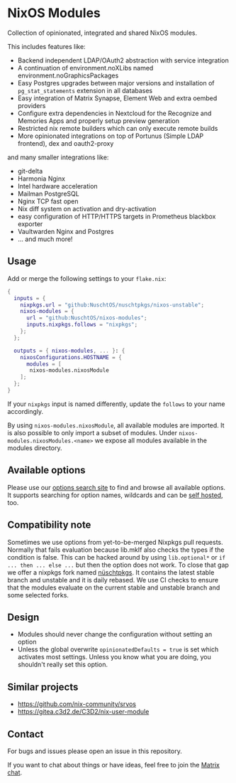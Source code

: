 # NixOS Modules

Collection of opinionated, integrated and shared NixOS modules.

This includes features like:
- Backend independent LDAP/OAuth2 abstraction with service integration
- A continuation of environment.noXLibs named environment.noGraphicsPackages
- Easy Postgres upgrades between major versions and installation of `pg_stat_statements` extension in all databases
- Easy integration of Matrix Synapse, Element Web and extra oembed providers
- Configure extra dependencies in Nextcloud for the Recognize and Memories Apps and properly setup preview generation
- Restricted nix remote builders which can only execute remote builds
- More opinionated integrations on top of Portunus (Simple LDAP frontend), dex and oauth2-proxy

and many smaller integrations like:

- git-delta
- Harmonia Nginx
- Intel hardware acceleration
- Mailman PostgreSQL
- Nginx TCP fast open
- Nix diff system on activation and dry-activation
- easy configuration of HTTP/HTTPS targets in Prometheus blackbox exporter
- Vaultwarden Nginx and Postgres
- ... and much more!

## Usage

Add or merge the following settings to your `flake.nix`:

```nix
{
  inputs = {
    nixpkgs.url = "github:NuschtOS/nuschtpkgs/nixos-unstable";
    nixos-modules = {
      url = "github:NuschtOS/nixos-modules";
      inputs.nixpkgs.follows = "nixpkgs";
    };
  };

  outputs = { nixos-modules, ... }: {
    nixosConfigurations.HOSTNAME = {
      modules = [
       nixos-modules.nixosModule
    ];
  };
}
```

If your `nixpkgs` input is named differently, update the `follows` to your name accordingly.

By using `nixos-modules.nixosModule`, all available modules are imported.
It is also possible to only import a subset of modules.
Under `nixos-modules.nixosModules.<name>` we expose all modules available in the modules directory.

## Available options

Please use our [options search site](https://search.xn--nschtos-n2a.de/?scope=NixOS%20Modules) to find and browse all available options. It supports searching for option names, wildcards and can be [self hosted](https://github.com/NuschtOS/search), too.

## Compatibility note

Sometimes we use options from yet-to-be-merged Nixpkgs pull requests.
Normally that fails evaluation because lib.mkIf also checks the types if the condition is false.
This can be hacked around by using `lib.optional*` or `if ... then ... else ...` but then the option does not work.
To close that gap we offer a nixpkgs fork named [nüschtpkgs](https://github.com/NuschtOS/nuschtpkgs).
It contains the latest stable branch and unstable and it is daily rebased.
We use CI checks to ensure that the modules evaluate on the current stable and unstable branch and some selected forks.

## Design

* Modules should never change the configuration without setting an option
* Unless the global overwrite ``opinionatedDefaults = true`` is set which activates most settings.
  Unless you know what you are doing, you shouldn't really set this option.

## Similar projects

* <https://github.com/nix-community/srvos>
* <https://gitea.c3d2.de/C3D2/nix-user-module>

## Contact

For bugs and issues please open an issue in this repository.

If you want to chat about things or have ideas, feel free to join the [Matrix chat](https://matrix.to/#/#nuschtos:c3d2.de).
